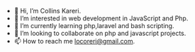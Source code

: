 - 👋 Hi, I’m Collins Kareri.
- 👀 I’m interested in web development in JavaScript and Php.
- 🌱 I’m currently learning php,laravel and bash scripting.
- 💞️ I’m looking to collaborate on php and javascript projects.
- 📫 How to reach me locoreri@gmail.com.

<!---
Collins-Kareri/Collins-Kareri is a ✨ special ✨ repository because its `README.md` (this file) appears on your GitHub profile.
You can click the Preview link to take a look at your changes.
--->
